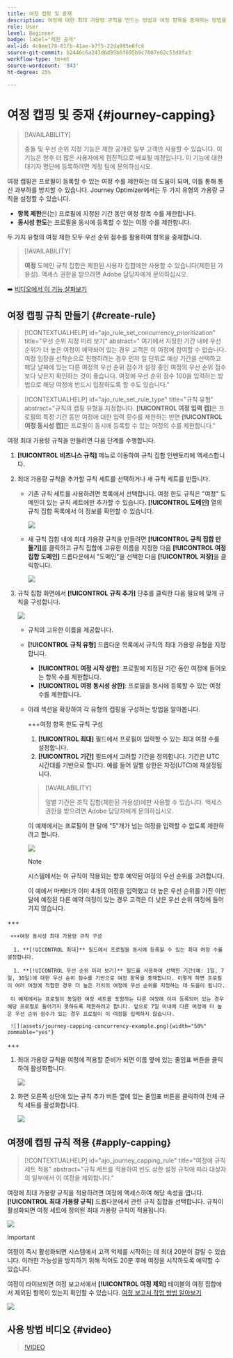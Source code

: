 ```yaml
---
title: 여정 캡핑 및 중재
description: 여정에 대한 최대 가용량 규칙을 만드는 방법과 여정 항목을 중재하는 방법을 알아봅니다
role: User
level: Beginner
badge: label="제한 공개"
exl-id: 4c0ee178-81fb-41ae-b7f5-22da995e6fc6
source-git-commit: b2446c6a243d6d95b6f695b9c7007e62c51d8fa3
workflow-type: tm+mt
source-wordcount: '943'
ht-degree: 25%

---
```


# 여정 캡핑 및 중재 {#journey-capping}

>[!AVAILABILITY]
>
>충돌 및 우선 순위 지정 기능은 제한 공개로 일부 고객만 사용할 수 있습니다. 이 기능은 향후 더 많은 사용자에게 점진적으로 배포될 예정입니다. 이 기능에 대한 대기자 명단에 등록하려면 계정 팀에 문의하십시오.

여정 캡핑은 프로필이 등록할 수 있는 여정 수를 제한하는 데 도움이 되며, 이를 통해 통신 과부하를 방지할 수 있습니다. Journey Optimizer에서는 두 가지 유형의 가용량 규칙을 설정할 수 있습니다.

* **항목 제한**&#x200B;은(는) 프로필에 지정된 기간 동안 여정 항목 수를 제한합니다.
* **동시성 한도**&#x200B;는 프로필을 동시에 등록할 수 있는 여정 수를 제한합니다.

두 가지 유형의 여정 제한 모두 우선 순위 점수를 활용하여 항목을 중재합니다.

>[!AVAILABILITY]
>
>**여정** 도메인 규칙 집합은 제한된 사용자 집합에만 사용할 수 있습니다(제한된 가용성). 액세스 권한을 받으려면 Adobe 담당자에게 문의하십시오.

➡️ [비디오에서 이 기능 살펴보기](#video)

## 여정 캡핑 규칙 만들기 {#create-rule}

>[!CONTEXTUALHELP]
>id="ajo_rule_set_concurrency_prioritization"
>title="우선 순위 지정 미리 보기"
>abstract=" 여기에서 지정한 기간 내에 우선순위가 더 높은 여정이 예약되어 있는 경우 고객은 이 여정에 참여할 수 없습니다. 여정 입장을 선착순으로 진행하려는 경우 먼저 일 단위로 예상 기간을 선택하고 해당 날짜에 있는 다른 여정의 우선 순위 점수가 설정 중인 여정의 우선 순위 점수보다 낮은지 확인하는 것이 좋습니다. 여정에 우선 순위 점수 100을 입력하는 방법으로 해당 여정에 반드시 입장하도록 할 수도 있습니다."

>[!CONTEXTUALHELP]
>id="ajo_rule_set_rule_type"
>title="규칙 유형"
>abstract="규칙의 캡핑 유형을 지정합니다. **[!UICONTROL 여정 입력 캡]**&#x200B;은 프로필의 특정 기간 동안 여정에 대한 입력 횟수를 제한하는 반면 **[!UICONTROL 여정 동시성 캡]**&#x200B;은 프로필이 동시에 등록할 수 있는 여정의 수를 제한합니다."

여정 최대 가용량 규칙을 만들려면 다음 단계를 수행합니다.

1. **[!UICONTROL 비즈니스 규칙]** 메뉴로 이동하여 규칙 집합 인벤토리에 액세스합니다.

1. 최대 가용량 규칙을 추가할 규칙 세트를 선택하거나 새 규칙 세트를 만듭니다.

   * 기존 규칙 세트를 사용하려면 목록에서 선택합니다. 여정 한도 규칙은 &quot;여정&quot; 도메인이 있는 규칙 세트에만 추가할 수 있습니다. **[!UICONTROL 도메인]** 열의 규칙 집합 목록에서 이 정보를 확인할 수 있습니다.

     ![](assets/journey-capping-list.png)

   * 새 규칙 집합 내에 최대 가용량 규칙을 만들려면 **[!UICONTROL 규칙 집합 만들기]**&#x200B;를 클릭하고 규칙 집합에 고유한 이름을 지정한 다음 **[!UICONTROL 여정 집합 도메인]** 드롭다운에서 &quot;도메인&quot;을 선택한 다음 **[!UICONTROL 저장]**&#x200B;을 클릭합니다.

     ![](assets/journey-capping-rule-set.png)

1. 규칙 집합 화면에서 **[!UICONTROL 규칙 추가]** 단추를 클릭한 다음 필요에 맞게 규칙을 구성합니다.

   ![](assets/journey-capping-concurrency.png)

   * 규칙의 고유한 이름을 제공합니다.

   * **[!UICONTROL 규칙 유형]** 드롭다운 목록에서 규칙의 최대 가용량 유형을 지정합니다.

      * **[!UICONTROL 여정 시작 상한]**: 프로필에 지정된 기간 동안 여정에 들어오는 항목 수를 제한합니다.
      * **[!UICONTROL 여정 동시성 상한]**: 프로필을 동시에 등록할 수 있는 여정 수를 제한합니다.

   * 아래 섹션을 확장하여 각 유형의 캡핑을 구성하는 방법을 알아봅니다.

     +++여정 항목 한도 규칙 구성

      1. **[!UICONTROL 최대]** 필드에서 프로필이 입력할 수 있는 최대 여정 수를 설정합니다.
      1. **[!UICONTROL 기간]** 필드에서 고려할 기간을 정의합니다. 기간은 UTC 시간대를 기반으로 합니다. 예를 들어 일별 상한은 자정(UTC)에 재설정됩니다.

     >[!AVAILABILITY]
     >
     >일별 기간은 조직 집합(제한된 가용성)에만 사용할 수 있습니다. 액세스 권한을 받으려면 Adobe 담당자에게 문의하십시오.

     이 예제에서는 프로필이 한 달에 &quot;5&quot;개가 넘는 여정을 입력할 수 없도록 제한하려고 합니다.

     ![](assets/journey-capping-entry-example.png)

     >[!NOTE]
     >
     >시스템에서는 이 규칙이 적용되는 향후 예약된 여정의 우선 순위를 고려합니다.
     >
     >이 예에서 마케터가 이미 4개의 여정을 입력했고 더 높은 우선 순위를 가진 이번 달에 예정된 다른 예약 여정이 있는 경우 고객은 더 낮은 우선 순위 여정에 들어가지 않습니다.

+++

     +++여정 동시성 최대 가용량 규칙 구성

      1. **[!UICONTROL 최대]** 필드에서 프로필을 동시에 등록할 수 있는 최대 여정 수를 설정합니다.

      1. **[!UICONTROL 우선 순위 미리 보기]** 필드를 사용하여 선택한 기간(예: 1일, 7일, 30일)에 대한 우선 순위 점수를 기반으로 여정 항목을 중재합니다. 이렇게 하면 프로필이 여러 여정에 적합한 경우 더 높은 가치의 여정에 우선 순위를 지정하는 데 도움이 됩니다.

     이 예제에서는 프로필이 동일한 여정 세트를 포함하는 다른 여정에 이미 등록되어 있는 경우 해당 프로필로 들어가지 못하도록 제한하려고 합니다. 앞으로 7일 이내에 다른 여정에 더 높은 우선 순위 점수가 있는 경우 프로필이 이 여정을 입력하지 않습니다.

     ![](assets/journey-capping-concurrency-example.png){width="50%" zommable="yes"}

+++

1. 최대 가용량 규칙을 여정에 적용할 준비가 되면 이름 옆에 있는 줄임표 버튼을 클릭하여 활성화합니다.

   ![](assets/journey-capping-activate-rule.png)

1. 화면 오른쪽 상단에 있는 규칙 추가 버튼 옆에 있는 줄임표 버튼을 클릭하여 전체 규칙 세트를 활성화합니다.

   ![](assets/journey-capping-activate-rule-set.png)

## 여정에 캡핑 규칙 적용 {#apply-capping}

>[!CONTEXTUALHELP]
>id="ajo_journey_capping_rule"
>title="여정에 규칙 세트 적용"
>abstract="규칙 세트를 적용하여 빈도 상한 설정 규칙에 따라 대상자의 일부에서 이 여정을 제외합니다."

여정에 최대 가용량 규칙을 적용하려면 여정에 액세스하여 해당 속성을 엽니다. **[!UICONTROL 최대 가용량 규칙]** 드롭다운에서 관련 규칙 집합을 선택합니다. 규칙이 활성화되면 여정 세트에 정의된 최대 가용량 규칙이 적용됩니다.

![](assets/journey-capping-apply.png)

>[!IMPORTANT]
>
>여정이 즉시 활성화되면 시스템에서 고객 억제를 시작하는 데 최대 20분이 걸릴 수 있습니다. 이러한 가능성을 방지하기 위해 적어도 20분 후에 여정을 시작하도록 예약할 수 있습니다.

여정이 라이브되면 여정 보고서에서 **[!UICONTROL 여정 제외]** 테이블의 여정 집합에서 제외된 항목이 있는지 확인할 수 있습니다. [여정 보고서 작업 방법 알아보기](../reports/journey-global-report-cja.md)

![](assets/journey-report.png)

## 사용 방법 비디오 {#video}

>[!VIDEO](https://video.tv.adobe.com/v/3435530?quality=12)
